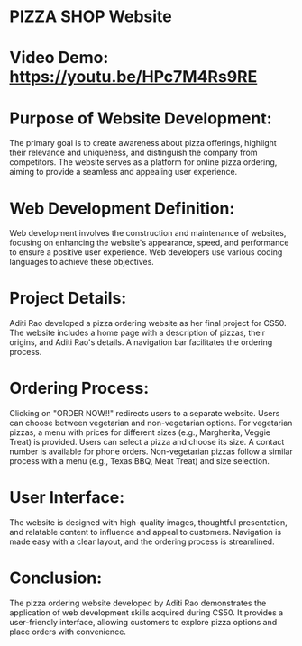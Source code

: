 # PIZZA SHOP Website

# Video Demo: https://youtu.be/HPc7M4Rs9RE

# Purpose of Website Development:
The primary goal is to create awareness about pizza offerings, highlight their relevance and uniqueness, and distinguish the company from competitors.
The website serves as a platform for online pizza ordering, aiming to provide a seamless and appealing user experience.

# Web Development Definition:
Web development involves the construction and maintenance of websites, focusing on enhancing the website's appearance, speed, and performance to ensure a positive user experience.
Web developers use various coding languages to achieve these objectives.

# Project Details:
Aditi Rao developed a pizza ordering website as her final project for CS50.
The website includes a home page with a description of pizzas, their origins, and Aditi Rao's details.
A navigation bar facilitates the ordering process.

# Ordering Process:
Clicking on "ORDER NOW!!" redirects users to a separate website.
Users can choose between vegetarian and non-vegetarian options.
For vegetarian pizzas, a menu with prices for different sizes (e.g., Margherita, Veggie Treat) is provided. Users can select a pizza and choose its size. A contact number is available for phone orders.
Non-vegetarian pizzas follow a similar process with a menu (e.g., Texas BBQ, Meat Treat) and size selection.

# User Interface:
The website is designed with high-quality images, thoughtful presentation, and relatable content to influence and appeal to customers.
Navigation is made easy with a clear layout, and the ordering process is streamlined.

# Conclusion:
The pizza ordering website developed by Aditi Rao demonstrates the application of web development skills acquired during CS50.
It provides a user-friendly interface, allowing customers to explore pizza options and place orders with convenience.


